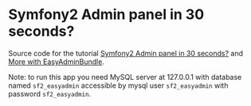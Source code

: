 # Symfony2 Admin panel in 30 seconds?

Source code for the tutorial [Symfony2 Admin panel in 30 seconds?](http://level7systems.co.uk/en/symfony2-admin-panel-in-30-seconds/) and [More with EasyAdminBundle](http://level7systems.co.uk/en/more-with-easyadminbundle/).

Note: to run this app you need MySQL server at 127.0.0.1 with database named `sf2_easyadmin` accessible by mysql user `sf2_easyadmin` with password `sf2_easyadmin`.
